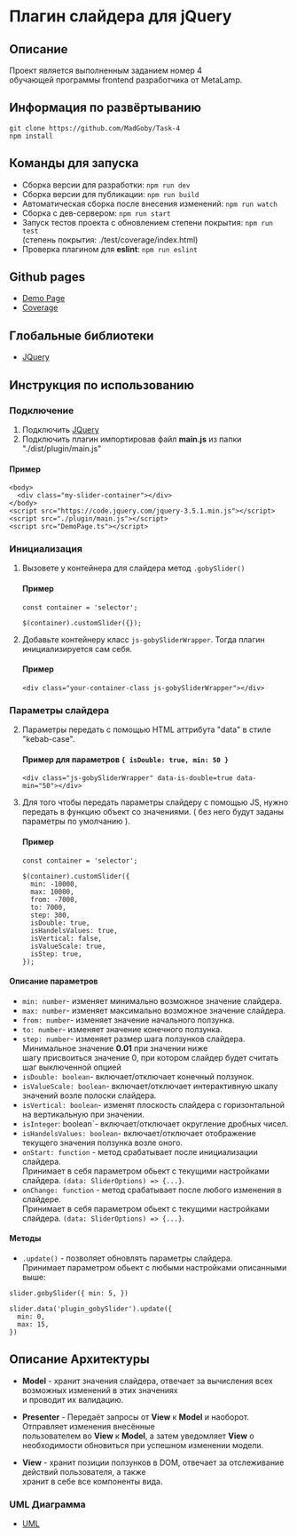 # Плагин слайдера для jQuery

## Описание

Проект является выполненным заданием номер 4  
обучающей программы frontend разработчика от MetaLamp.

## Информация по развёртыванию
```
git clone https://github.com/MadGoby/Task-4
npm install
```
## Команды для запуска

- Сборка версии для разработки: `npm run dev`
- Сборка версии для публикации: `npm run build`
- Автоматическая сборка после внесения изменений: `npm run watch`
- Сборка с дев-сервером: `npm run start`
- Запуск тестов проекта с обновлением степени покрытия: `npm run test`  
(степень покрытия: ./test/coverage/index.html)
- Проверка плагином для **eslint**: `npm run eslint`

## Github pages

- [Demo Page](https://madgoby.github.io/Task-4/gh-pages/index.html)
- [Coverage](https://madgoby.github.io/Task-4/gh-pages/coverage/index.html)

## Глобальные библиотеки

- [JQuery](https://jquery.com/)

## Инструкция по использованию
### Подключение
  1. Подключить [JQuery](https://jquery.com/)
  2. Подключить плагин импортировав файл **main.js** из папки "./dist/plugin/main.js"
  #### Пример
  ```
  <body>
    <div class="my-slider-container"></div>
  </body>
  <script src="https://code.jquery.com/jquery-3.5.1.min.js"></script>
  <script src="./plugin/main.js"></script>
  <script src="DemoPage.ts"></script>
  ``` 
### Инициализация
1. Вызовете у контейнера для слайдера метод `.gobySlider()`
    #### Пример
    ```
    const container = 'selector';
  
    $(container).customSlider({});
    ``` 
2. Добавьте контейнеру класс `js-gobySliderWrapper`. Тогда плагин инициализируется сам себя.
    #### Пример
    ```
    <div class="your-container-class js-gobySliderWrapper"></div>
    ``` 
### Параметры слайдера
2. Параметры передать с помощью HTML аттрибута "data" в стиле "kebab-case".
   #### Пример для параметров `{ isDouble: true, min: 50 }`
    ```
    <div class="js-gobySliderWrapper" data-is-double=true data-min="50"></div>
    ``` 
3. Для того чтобы передать параметры слайдеру с помощью JS, нужно передать в функцию объект со значениями.
( без него будут заданы параметры по умолчанию ).
    #### Пример
    ```
    const container = 'selector';

    $(container).customSlider({
      min: -10000,
      max: 10000,
      from: -7000,
      to: 7000,
      step: 300,
      isDouble: true,
      isHandelsValues: true,
      isVertical: false,
      isValueScale: true,
      isStep: true,
    });
    ```

  #### Описание параметров

  - `min: number`- изменяет минимально возможное значение слайдера.
  - `max: number`- изменяет максимально возможное значение слайдера.
  - `from: number`- изменяет значение начального ползунка.
  - `to: number`- изменяет значение конечного ползунка.
  - `step: number`- изменяет размер шага ползунков слайдера. Минимальное значение **0.01** при значении ниже  
  шагу присвоиться значение 0, при котором слайдер будет считать шаг выключенной опцией
  - `isDouble: boolean`- включает/отключает конечный ползунок.
  - `isValueScale: boolean`- включает/отключает интерактивную шкалу значений возле полоски слайдера.
  - `isVertical: boolean`- изменят плоскость слайдера с горизонтальной на вертикальную при значении.
  - `isInteger`: boolean`- включает/отключает округление дробных чисел.
  - `isHandelsValues: boolean`- включает/отключает отображение текущего значения ползунка возле оного.
  - `onStart: function` - метод срабатывает после инициализации слайдера.  
  Принимает в себя параметром обьект с текущими настройками слайдера. `(data: SliderOptions) => {...}`.
  - `onChange: function` - метод срабатывает после любого изменения в слайдере.  
  Принимает в себя параметром обьект с текущими настройками слайдера. `(data: SliderOptions) => {...}`.
  
  #### Методы
  
  - `.update()` - позволяет обновлять параметры слайдера.  
  Принимает параметром обьект с любыми настройками описанными выше:
  ```
  slider.gobySlider({ min: 5, })
  
  slider.data('plugin_gobySlider').update({ 
    min: 0,
    max: 15,
  })
  
  ```

## Описание Архитектуры

- **Model** - хранит значения слайдера, отвечает за вычисления всех возможных изменений в этих значениях  
и проводит их валидацию.

- **Presenter** - Передаёт запросы от **View** к **Model** и наоборот. Отправляет изменения внесённые  
пользователем во **View** к **Model**, а затем уведомляет **View** о необходимости обновиться при успешном изменении модели. 

- **View** - хранит позиции ползунков в DOM, отвечает за отслеживание действий пользователя, а также  
хранит в себе все компоненты вида.

### UML Диаграмма

- [UML](https://madgoby.github.io/Task-4/uml/uml.html)